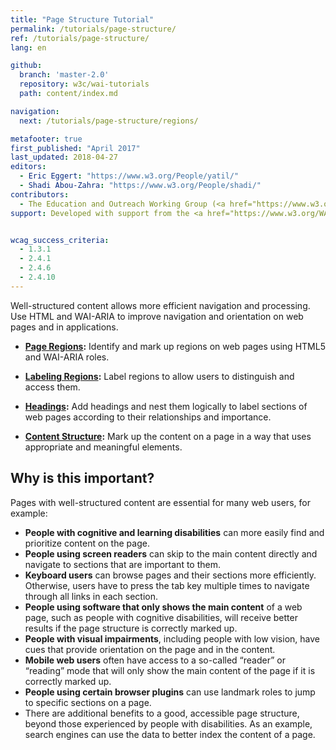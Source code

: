 ```yaml
---
title: "Page Structure Tutorial"
permalink: /tutorials/page-structure/
ref: /tutorials/page-structure/
lang: en

github:
  branch: 'master-2.0'
  repository: w3c/wai-tutorials
  path: content/index.md

navigation:
  next: /tutorials/page-structure/regions/

metafooter: true
first_published: "April 2017"
last_updated: 2018-04-27
editors:
  - Eric Eggert: "https://www.w3.org/People/yatil/"
  - Shadi Abou-Zahra: "https://www.w3.org/People/shadi/"
contributors:
  - The Education and Outreach Working Group (<a href="https://www.w3.org/WAI/EO/">EOWG</a>)
support: Developed with support from the <a href="https://www.w3.org/WAI/ACT/">WAI-ACT project</a>, co-funded by the <strong>European Commission <abbr title="Information Society Technologies">IST</abbr> Programme</strong>.


wcag_success_criteria:
  - 1.3.1
  - 2.4.1
  - 2.4.6
  - 2.4.10
---
```


Well-structured content allows more efficient navigation and processing. Use HTML and WAI-ARIA to improve navigation and orientation on web pages and in applications.

* **[Page Regions](/tutorials/page-structure/regions/):** Identify and mark up regions on web pages using HTML5 and WAI-ARIA roles.

* **[Labeling Regions](/tutorials/page-structure/labels/):** Label regions to allow users to distinguish and access them.

* **[Headings](/tutorials/page-structure/headings/):** Add headings and nest them logically to label sections of web pages according to their relationships and importance.

* **[Content Structure](/tutorials/page-structure/content/):** Mark up the content on a page in a way that uses appropriate and meaningful elements.

## Why is this important?

Pages with well-structured content are essential for many web users, for example:

* **People with cognitive and learning disabilities** can more easily find and prioritize content on the page.
* **People using screen readers** can skip to the main content directly and navigate to sections that are important to them.
* **Keyboard users** can browse pages and their sections more efficiently. Otherwise, users have to press the tab key multiple times to navigate through all links in each section.
* **People using software that only shows the main content** of a web page, such as people with cognitive disabilities, will receive better results if the page structure is correctly marked up.
* **People with visual impairments**, including people with low vision, have cues that provide orientation on the page and in the content.
* **Mobile web users** often have access to a so-called “reader” or “reading” mode that will only show the main content of the page if it is correctly marked up.
* **People using certain browser plugins** can use landmark roles to jump to specific sections on a page.
* There are additional benefits to a good, accessible page structure, beyond those experienced by people with disabilities. As an example, search engines can use the data to better index the content of a page.

